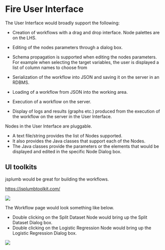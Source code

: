# Fire User Interface

The User Interface would broadly support the following:

* Creation of workflows with a drag and drop interface. Node palettes are on the LHS.
* Editing of the nodes parameters through a dialog box.
* Schema propagation is supported when editing the nodes parameters. For example when selecting the target variables,
the user is displayed a list of column names to choose from

* Serialization of the workflow into JSON and saving it on the server in an RDBMS.
* Loading of a workflow from JSON into the working area.

* Execution of a workflow on the server.
* Display of logs and results (graphs etc.) produced from the execution of the workflow on the server in the User Interface.


Nodes in the User Interface are pluggable. 

* A text file/string provides the list of Nodes supported.
* It also provides the Java classes that support each of the Nodes.
* The Java classes provide the parameters or the elements that would be displayed and edited in the specific Node Dialog box.

## UI toolkits

jsplumb would be great for building the workflows.

https://jsplumbtoolkit.com/

<img src="https://github.com/FireProjects/fire/blob/master/docs/Workflow.png"/>

The Workflow page would look something like below.

* Double clicking on the Split Dataset Node would bring up the Split Dataset Dialog box.
* Double clicking on the Logistic Regression Node would bring up the Logistic Regression Dialog box.



<img src="https://github.com/FireProjects/fire/blob/master/docs/WorkflowCompleteUI.png"/>

